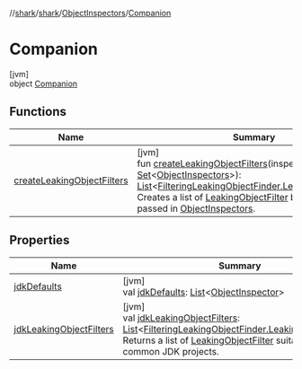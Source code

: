 //[shark](../../../../index.md)/[shark](../../index.md)/[ObjectInspectors](../index.md)/[Companion](index.md)

# Companion

[jvm]\
object [Companion](index.md)

## Functions

| Name | Summary |
|---|---|
| [createLeakingObjectFilters](create-leaking-object-filters.md) | [jvm]<br>fun [createLeakingObjectFilters](create-leaking-object-filters.md)(inspectors: [Set](https://kotlinlang.org/api/latest/jvm/stdlib/kotlin.collections/-set/index.html)&lt;[ObjectInspectors](../index.md)&gt;): [List](https://kotlinlang.org/api/latest/jvm/stdlib/kotlin.collections/-list/index.html)&lt;[FilteringLeakingObjectFinder.LeakingObjectFilter](../../-filtering-leaking-object-finder/-leaking-object-filter/index.md)&gt;<br>Creates a list of [LeakingObjectFilter](../../-filtering-leaking-object-finder/-leaking-object-filter/index.md) based on the passed in [ObjectInspectors](../index.md). |

## Properties

| Name | Summary |
|---|---|
| [jdkDefaults](jdk-defaults.md) | [jvm]<br>val [jdkDefaults](jdk-defaults.md): [List](https://kotlinlang.org/api/latest/jvm/stdlib/kotlin.collections/-list/index.html)&lt;[ObjectInspector](../../-object-inspector/index.md)&gt; |
| [jdkLeakingObjectFilters](jdk-leaking-object-filters.md) | [jvm]<br>val [jdkLeakingObjectFilters](jdk-leaking-object-filters.md): [List](https://kotlinlang.org/api/latest/jvm/stdlib/kotlin.collections/-list/index.html)&lt;[FilteringLeakingObjectFinder.LeakingObjectFilter](../../-filtering-leaking-object-finder/-leaking-object-filter/index.md)&gt;<br>Returns a list of [LeakingObjectFilter](../../-filtering-leaking-object-finder/-leaking-object-filter/index.md) suitable for common JDK projects. |

